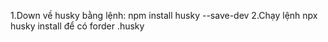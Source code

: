 1.Down về husky bằng lệnh: npm install husky --save-dev
2.Chạy lệnh npx husky install để có forder .husky